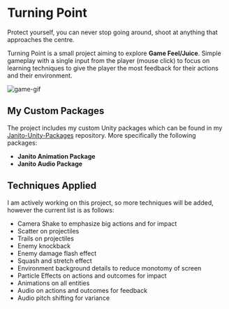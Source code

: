 # Turning Point
Protect yourself, you can never stop going around, shoot at anything that approaches the centre. 

Turning Point is a small project aiming to explore **Game Feel/Juice**. Simple gameplay with a single input from the player (mouse click) to focus on learning techniques to give the player the most feedback for their actions and their environment. 

![game-gif](https://github.com/user-attachments/assets/d5a7bfde-2e64-4787-b1c9-5d3fd417d263)

## My Custom Packages
The project includes my custom Unity packages which can be found in my [Janito-Unity-Packages](https://github.com/Janfra/Janito-Unity-Packages) repository. More specifically the following packages:
- **Janito Animation Package**
- **Janito Audio Package**

## Techniques Applied
I am actively working on this project, so more techniques will be added, however the current list is as follows:
- Camera Shake to emphasize big actions and for impact
- Scatter on projectiles
- Trails on projectiles
- Enemy knockback
- Enemy damage flash effect
- Squash and stretch effect
- Environment background details to reduce monotomy of screen
- Particle Effects on actions and outcomes for impact
- Animations on all entities
- Audio on actions and outcomes for feedback
- Audio pitch shifting for variance 
